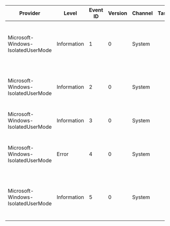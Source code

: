 Provider                            |  Level        |  Event ID  |  Version  |  Channel  |  Task  |  Opcode  |  Keyword  |  Message
------------------------------------|---------------|------------|-----------|-----------|--------|----------|-----------|-----------------------------------------------------------------------------------------------------------
Microsoft-Windows-IsolatedUserMode  |  Information  |  1         |  0        |  System   |        |          |           |  Secure Trustlet {ImageName} Id {TrustletIdentity} and Pid {NormalProcessId} started with status {Status}.
Microsoft-Windows-IsolatedUserMode  |  Information  |  2         |  0        |  System   |        |          |           |  Secure Trustlet Id {TrustletIdentity} and Pid {NormalProcessId} stopped with status {Status}.
Microsoft-Windows-IsolatedUserMode  |  Information  |  3         |  0        |  System   |        |          |           |  Secure Kernel started with status {Status} and flags {Flags}.
Microsoft-Windows-IsolatedUserMode  |  Error        |  4         |  0        |  System   |        |          |           |  Secure Trustlet Id {TrustletIdentity} and Pid {NormalProcessId} failed to start with status {Status}.
Microsoft-Windows-IsolatedUserMode  |  Information  |  5         |  0        |  System   |        |          |           |  Secure Trustlet {ImageName} Id {TrustletIdentity} and Pid {NormalProcessId} started with status {Status}.
